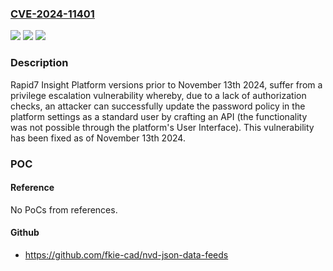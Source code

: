 ### [CVE-2024-11401](https://cve.mitre.org/cgi-bin/cvename.cgi?name=CVE-2024-11401)
![](https://img.shields.io/static/v1?label=Product&message=Insight%20Platform&color=blue)
![](https://img.shields.io/static/v1?label=Version&message=Before%20Novemeber%2013th%20&color=brightgreen)
![](https://img.shields.io/static/v1?label=Vulnerability&message=CWE-862%20Missing%20Authorization&color=brightgreen)

### Description

Rapid7 Insight Platform versions prior to November 13th 2024, suffer from a privilege escalation vulnerability whereby, due to a lack of authorization checks, an attacker can successfully update the password policy in the platform settings as a standard user by crafting an API (the functionality was not possible through the platform's User Interface). This vulnerability has been fixed as of November 13th 2024.

### POC

#### Reference
No PoCs from references.

#### Github
- https://github.com/fkie-cad/nvd-json-data-feeds

